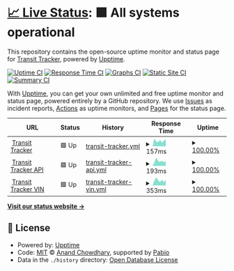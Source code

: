 # [📈 Live Status](https://TransitTracker.github.io/upptime): <!--live status--> **🟩 All systems operational**

This repository contains the open-source uptime monitor and status page for [Transit Tracker](transittracker.ca), powered by [Upptime](https://github.com/upptime/upptime).

[![Uptime CI](https://github.com/TransitTracker/upptime/workflows/Uptime%20CI/badge.svg)](https://github.com/TransitTracker/upptime/actions?query=workflow%3A%22Uptime+CI%22)
[![Response Time CI](https://github.com/TransitTracker/upptime/workflows/Response%20Time%20CI/badge.svg)](https://github.com/TransitTracker/upptime/actions?query=workflow%3A%22Response+Time+CI%22)
[![Graphs CI](https://github.com/TransitTracker/upptime/workflows/Graphs%20CI/badge.svg)](https://github.com/TransitTracker/upptime/actions?query=workflow%3A%22Graphs+CI%22)
[![Static Site CI](https://github.com/TransitTracker/upptime/workflows/Static%20Site%20CI/badge.svg)](https://github.com/TransitTracker/upptime/actions?query=workflow%3A%22Static+Site+CI%22)
[![Summary CI](https://github.com/TransitTracker/upptime/workflows/Summary%20CI/badge.svg)](https://github.com/TransitTracker/upptime/actions?query=workflow%3A%22Summary+CI%22)

With [Upptime](https://upptime.js.org), you can get your own unlimited and free uptime monitor and status page, powered entirely by a GitHub repository. We use [Issues](https://github.com/TransitTracker/upptime/issues) as incident reports, [Actions](https://github.com/TransitTracker/upptime/actions) as uptime monitors, and [Pages](https://TransitTracker.github.io/upptime) for the status page.

<!--start: status pages-->
<!-- This summary is generated by Upptime (https://github.com/upptime/upptime) -->
<!-- Do not edit this manually, your changes will be overwritten -->
<!-- prettier-ignore -->
| URL | Status | History | Response Time | Uptime |
| --- | ------ | ------- | ------------- | ------ |
| <img alt="" src="https://icons.duckduckgo.com/ip3/www.transittracker.ca.ico" height="13"> [Transit Tracker](https://www.transittracker.ca) | 🟩 Up | [transit-tracker.yml](https://github.com/TransitTracker/upptime/commits/HEAD/history/transit-tracker.yml) | <details><summary><img alt="Response time graph" src="./graphs/transit-tracker/response-time-week.png" height="20"> 157ms</summary><br><a href="https://TransitTracker.github.io/upptime/history/transit-tracker"><img alt="Response time 176" src="https://img.shields.io/endpoint?url=https%3A%2F%2Fraw.githubusercontent.com%2FTransitTracker%2Fupptime%2FHEAD%2Fapi%2Ftransit-tracker%2Fresponse-time.json"></a><br><a href="https://TransitTracker.github.io/upptime/history/transit-tracker"><img alt="24-hour response time 196" src="https://img.shields.io/endpoint?url=https%3A%2F%2Fraw.githubusercontent.com%2FTransitTracker%2Fupptime%2FHEAD%2Fapi%2Ftransit-tracker%2Fresponse-time-day.json"></a><br><a href="https://TransitTracker.github.io/upptime/history/transit-tracker"><img alt="7-day response time 157" src="https://img.shields.io/endpoint?url=https%3A%2F%2Fraw.githubusercontent.com%2FTransitTracker%2Fupptime%2FHEAD%2Fapi%2Ftransit-tracker%2Fresponse-time-week.json"></a><br><a href="https://TransitTracker.github.io/upptime/history/transit-tracker"><img alt="30-day response time 176" src="https://img.shields.io/endpoint?url=https%3A%2F%2Fraw.githubusercontent.com%2FTransitTracker%2Fupptime%2FHEAD%2Fapi%2Ftransit-tracker%2Fresponse-time-month.json"></a><br><a href="https://TransitTracker.github.io/upptime/history/transit-tracker"><img alt="1-year response time 176" src="https://img.shields.io/endpoint?url=https%3A%2F%2Fraw.githubusercontent.com%2FTransitTracker%2Fupptime%2FHEAD%2Fapi%2Ftransit-tracker%2Fresponse-time-year.json"></a></details> | <details><summary><a href="https://TransitTracker.github.io/upptime/history/transit-tracker">100.00%</a></summary><a href="https://TransitTracker.github.io/upptime/history/transit-tracker"><img alt="All-time uptime 100.00%" src="https://img.shields.io/endpoint?url=https%3A%2F%2Fraw.githubusercontent.com%2FTransitTracker%2Fupptime%2FHEAD%2Fapi%2Ftransit-tracker%2Fuptime.json"></a><br><a href="https://TransitTracker.github.io/upptime/history/transit-tracker"><img alt="24-hour uptime 100.00%" src="https://img.shields.io/endpoint?url=https%3A%2F%2Fraw.githubusercontent.com%2FTransitTracker%2Fupptime%2FHEAD%2Fapi%2Ftransit-tracker%2Fuptime-day.json"></a><br><a href="https://TransitTracker.github.io/upptime/history/transit-tracker"><img alt="7-day uptime 100.00%" src="https://img.shields.io/endpoint?url=https%3A%2F%2Fraw.githubusercontent.com%2FTransitTracker%2Fupptime%2FHEAD%2Fapi%2Ftransit-tracker%2Fuptime-week.json"></a><br><a href="https://TransitTracker.github.io/upptime/history/transit-tracker"><img alt="30-day uptime 100.00%" src="https://img.shields.io/endpoint?url=https%3A%2F%2Fraw.githubusercontent.com%2FTransitTracker%2Fupptime%2FHEAD%2Fapi%2Ftransit-tracker%2Fuptime-month.json"></a><br><a href="https://TransitTracker.github.io/upptime/history/transit-tracker"><img alt="1-year uptime 100.00%" src="https://img.shields.io/endpoint?url=https%3A%2F%2Fraw.githubusercontent.com%2FTransitTracker%2Fupptime%2FHEAD%2Fapi%2Ftransit-tracker%2Fuptime-year.json"></a></details>
| <img alt="" src="https://icons.duckduckgo.com/ip3/api.transittracker.ca.ico" height="13"> [Transit Tracker API](https://api.transittracker.ca/v2/regions) | 🟩 Up | [transit-tracker-api.yml](https://github.com/TransitTracker/upptime/commits/HEAD/history/transit-tracker-api.yml) | <details><summary><img alt="Response time graph" src="./graphs/transit-tracker-api/response-time-week.png" height="20"> 193ms</summary><br><a href="https://TransitTracker.github.io/upptime/history/transit-tracker-api"><img alt="Response time 214" src="https://img.shields.io/endpoint?url=https%3A%2F%2Fraw.githubusercontent.com%2FTransitTracker%2Fupptime%2FHEAD%2Fapi%2Ftransit-tracker-api%2Fresponse-time.json"></a><br><a href="https://TransitTracker.github.io/upptime/history/transit-tracker-api"><img alt="24-hour response time 198" src="https://img.shields.io/endpoint?url=https%3A%2F%2Fraw.githubusercontent.com%2FTransitTracker%2Fupptime%2FHEAD%2Fapi%2Ftransit-tracker-api%2Fresponse-time-day.json"></a><br><a href="https://TransitTracker.github.io/upptime/history/transit-tracker-api"><img alt="7-day response time 193" src="https://img.shields.io/endpoint?url=https%3A%2F%2Fraw.githubusercontent.com%2FTransitTracker%2Fupptime%2FHEAD%2Fapi%2Ftransit-tracker-api%2Fresponse-time-week.json"></a><br><a href="https://TransitTracker.github.io/upptime/history/transit-tracker-api"><img alt="30-day response time 214" src="https://img.shields.io/endpoint?url=https%3A%2F%2Fraw.githubusercontent.com%2FTransitTracker%2Fupptime%2FHEAD%2Fapi%2Ftransit-tracker-api%2Fresponse-time-month.json"></a><br><a href="https://TransitTracker.github.io/upptime/history/transit-tracker-api"><img alt="1-year response time 214" src="https://img.shields.io/endpoint?url=https%3A%2F%2Fraw.githubusercontent.com%2FTransitTracker%2Fupptime%2FHEAD%2Fapi%2Ftransit-tracker-api%2Fresponse-time-year.json"></a></details> | <details><summary><a href="https://TransitTracker.github.io/upptime/history/transit-tracker-api">100.00%</a></summary><a href="https://TransitTracker.github.io/upptime/history/transit-tracker-api"><img alt="All-time uptime 100.00%" src="https://img.shields.io/endpoint?url=https%3A%2F%2Fraw.githubusercontent.com%2FTransitTracker%2Fupptime%2FHEAD%2Fapi%2Ftransit-tracker-api%2Fuptime.json"></a><br><a href="https://TransitTracker.github.io/upptime/history/transit-tracker-api"><img alt="24-hour uptime 100.00%" src="https://img.shields.io/endpoint?url=https%3A%2F%2Fraw.githubusercontent.com%2FTransitTracker%2Fupptime%2FHEAD%2Fapi%2Ftransit-tracker-api%2Fuptime-day.json"></a><br><a href="https://TransitTracker.github.io/upptime/history/transit-tracker-api"><img alt="7-day uptime 100.00%" src="https://img.shields.io/endpoint?url=https%3A%2F%2Fraw.githubusercontent.com%2FTransitTracker%2Fupptime%2FHEAD%2Fapi%2Ftransit-tracker-api%2Fuptime-week.json"></a><br><a href="https://TransitTracker.github.io/upptime/history/transit-tracker-api"><img alt="30-day uptime 100.00%" src="https://img.shields.io/endpoint?url=https%3A%2F%2Fraw.githubusercontent.com%2FTransitTracker%2Fupptime%2FHEAD%2Fapi%2Ftransit-tracker-api%2Fuptime-month.json"></a><br><a href="https://TransitTracker.github.io/upptime/history/transit-tracker-api"><img alt="1-year uptime 100.00%" src="https://img.shields.io/endpoint?url=https%3A%2F%2Fraw.githubusercontent.com%2FTransitTracker%2Fupptime%2FHEAD%2Fapi%2Ftransit-tracker-api%2Fuptime-year.json"></a></details>
| <img alt="" src="https://icons.duckduckgo.com/ip3/vin.transittracker.ca.ico" height="13"> [Transit Tracker VIN](https://vin.transittracker.ca) | 🟩 Up | [transit-tracker-vin.yml](https://github.com/TransitTracker/upptime/commits/HEAD/history/transit-tracker-vin.yml) | <details><summary><img alt="Response time graph" src="./graphs/transit-tracker-vin/response-time-week.png" height="20"> 353ms</summary><br><a href="https://TransitTracker.github.io/upptime/history/transit-tracker-vin"><img alt="Response time 369" src="https://img.shields.io/endpoint?url=https%3A%2F%2Fraw.githubusercontent.com%2FTransitTracker%2Fupptime%2FHEAD%2Fapi%2Ftransit-tracker-vin%2Fresponse-time.json"></a><br><a href="https://TransitTracker.github.io/upptime/history/transit-tracker-vin"><img alt="24-hour response time 408" src="https://img.shields.io/endpoint?url=https%3A%2F%2Fraw.githubusercontent.com%2FTransitTracker%2Fupptime%2FHEAD%2Fapi%2Ftransit-tracker-vin%2Fresponse-time-day.json"></a><br><a href="https://TransitTracker.github.io/upptime/history/transit-tracker-vin"><img alt="7-day response time 353" src="https://img.shields.io/endpoint?url=https%3A%2F%2Fraw.githubusercontent.com%2FTransitTracker%2Fupptime%2FHEAD%2Fapi%2Ftransit-tracker-vin%2Fresponse-time-week.json"></a><br><a href="https://TransitTracker.github.io/upptime/history/transit-tracker-vin"><img alt="30-day response time 369" src="https://img.shields.io/endpoint?url=https%3A%2F%2Fraw.githubusercontent.com%2FTransitTracker%2Fupptime%2FHEAD%2Fapi%2Ftransit-tracker-vin%2Fresponse-time-month.json"></a><br><a href="https://TransitTracker.github.io/upptime/history/transit-tracker-vin"><img alt="1-year response time 369" src="https://img.shields.io/endpoint?url=https%3A%2F%2Fraw.githubusercontent.com%2FTransitTracker%2Fupptime%2FHEAD%2Fapi%2Ftransit-tracker-vin%2Fresponse-time-year.json"></a></details> | <details><summary><a href="https://TransitTracker.github.io/upptime/history/transit-tracker-vin">100.00%</a></summary><a href="https://TransitTracker.github.io/upptime/history/transit-tracker-vin"><img alt="All-time uptime 100.00%" src="https://img.shields.io/endpoint?url=https%3A%2F%2Fraw.githubusercontent.com%2FTransitTracker%2Fupptime%2FHEAD%2Fapi%2Ftransit-tracker-vin%2Fuptime.json"></a><br><a href="https://TransitTracker.github.io/upptime/history/transit-tracker-vin"><img alt="24-hour uptime 100.00%" src="https://img.shields.io/endpoint?url=https%3A%2F%2Fraw.githubusercontent.com%2FTransitTracker%2Fupptime%2FHEAD%2Fapi%2Ftransit-tracker-vin%2Fuptime-day.json"></a><br><a href="https://TransitTracker.github.io/upptime/history/transit-tracker-vin"><img alt="7-day uptime 100.00%" src="https://img.shields.io/endpoint?url=https%3A%2F%2Fraw.githubusercontent.com%2FTransitTracker%2Fupptime%2FHEAD%2Fapi%2Ftransit-tracker-vin%2Fuptime-week.json"></a><br><a href="https://TransitTracker.github.io/upptime/history/transit-tracker-vin"><img alt="30-day uptime 100.00%" src="https://img.shields.io/endpoint?url=https%3A%2F%2Fraw.githubusercontent.com%2FTransitTracker%2Fupptime%2FHEAD%2Fapi%2Ftransit-tracker-vin%2Fuptime-month.json"></a><br><a href="https://TransitTracker.github.io/upptime/history/transit-tracker-vin"><img alt="1-year uptime 100.00%" src="https://img.shields.io/endpoint?url=https%3A%2F%2Fraw.githubusercontent.com%2FTransitTracker%2Fupptime%2FHEAD%2Fapi%2Ftransit-tracker-vin%2Fuptime-year.json"></a></details>

<!--end: status pages-->

[**Visit our status website →**](https://TransitTracker.github.io/upptime)

## 📄 License

- Powered by: [Upptime](https://github.com/upptime/upptime)
- Code: [MIT](./LICENSE) © [Anand Chowdhary](https://anandchowdhary.com), supported by [Pabio](https://pabio.com)
- Data in the `./history` directory: [Open Database License](https://opendatacommons.org/licenses/odbl/1-0/)
